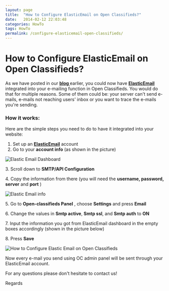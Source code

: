 ```yaml
---
layout: page
title:  "How to Configure ElasticEmail on Open Classifieds?"
date:   2014-02-12 22:03:48
categories: HowTo
tags: HowTo
permalink: /configure-elasticemail-open-classifieds/
---
```

# How to Configure ElasticEmail on Open Classifieds?

As we have posted in our **[blog ](/elastic-email-review/)** earlier, you could now have **[ElasticEmail ](https://elasticemail.com/account#/open-classifieds)** integrated into your e-mailing function in Open Classifieds. You would do that for multiple reasons. Some of them could be: your server can't send e-mails, e-mails not reaching users' inbox or you want to trace the e-mails you're sending.

### How it works:

Here are the simple steps you need to do to have it integrated into your website: 

1. Set up an **[ElasticEmail](http://j.mp/elasticemailoc)** account 
2. Go to your **account info** (as shown in the picture) 

![Elastic Email Dashboard](http://open-classifieds.com/wp-content/uploads/2014/02/Elastic-Email-Dashboard-1024x233.png)

3\. Scroll down to **SMTP/API Configuration** 

4\. Copy the information from there (you will need the **username, password, server** and **port** )

![Elastic Email info](http://open-classifieds.com/wp-content/uploads/2014/02/Elastic-Email-info-1024x473.png) 

5\. Go to **Open-classifieds Panel** , choose **Settings** and press **Email** 

6\. Change the values in **Smtp active**, **Smtp ssl**, and **Smtp auth** to **ON** 

7\. Input the information you got from ElasticEmail dashboard in the empty boxes accordingly (shown in the picture below) 

8\. Press **Save** 

![How to Configure Elastic Email on Open Classifieds](http://open-classifieds.com/wp-content/uploads/2014/02/How-to-Configure-Elastic-Email-on-Open-Classifieds.png) 

Now every e-mail you send using OC admin panel will be sent through your ElasticEmail account. 

For any questions please don't hesitate to contact us! 

Regards

<!--title: How to Configure ElasticEmail on Open Classifieds?
link: http://open-classifieds.com/2014/02/12/configure-elasticemail-open-classifieds/
author: Kinan
description: 
post_id: 11346
created: 2014/02/12 23:03:48
created_gmt: 2014/02/12 22:03:48
comment_status: open
post_name: configure-elasticemail-open-classifieds
status: publish
post_type: post-->